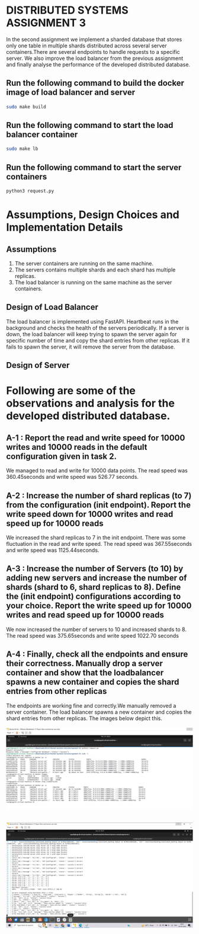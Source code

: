 # DISTRIBUTED SYSTEMS ASSIGNMENT 3
In the second assignment we implement a sharded database that stores only one table in multiple shards distributed across several server containers.There are several endpoints to handle requests to a specific server.
We also improve the load balancer from the previous assignment and finally analyse the performance of the developed distributed database.

## Run the following command to build the docker image of load balancer and server
```bash
sudo make build
```
## Run the following command to start the load balancer container
```bash
sudo make lb
```
## Run the following command to start the server containers
```bash
python3 request.py
```

# Assumptions, Design Choices and Implementation Details
## Assumptions
1. The server containers are running on the same machine.
2. The servers contains multiple shards and each shard has multiple replicas.
3. The load balancer is running on the same machine as the server containers.

## Design of Load Balancer
The load balancer is implemented using FastAPI.
Heartbeat runs in the background and checks the health of the servers periodically. If a server is down, the load balancer will keep trying to spawn the server again for specific number of time and copy the shard entries from other replicas. If it fails to spawn the server, it will remove the server from the database.

## Design of Server



# Following are some of the observations and analysis for the developed distributed database. <br />
## A-1 : Report the read and write speed for 10000 writes and 10000 reads in the default configuration given in task 2. <br />
We managed to read and write for 10000 data points. The read speed was 360.45seconds and write speed was 526.77 seconds.
<br />

## A-2 : Increase the number of shard replicas (to 7) from the configuration (init endpoint). Report the write speed down for 10000 writes and read speed up for 10000 reads
We increased the shard replicas to 7 in the init endpoint. There was some fluctuation in the read and write speed. The read speed was 367.55seconds and write speed was 1125.44seconds.
<br />

## A-3 : Increase the number of Servers (to 10) by adding new servers and increase the number of shards (shard to 6, shard replicas to 8). Define the (init endpoint) configurations according to your choice. Report the write speed up for 10000 writes and read speed up for 10000 reads
We now increased the number of servers to 10 and increased shards to 8. The read speed was 375.65seconds and write speed 1022.70 seconds 

## A-4 : Finally, check all the endpoints and ensure their correctness. Manually drop a server container and show that the loadbalancer spawns a new container and copies the shard entries from other replicas
The endpoints are working fine and correctly.We manually removed a server container. The load balancer spawns a new container and copies the shard entries from other replicas. The images below depict this.
<br />
<br />
![Alt Text](a4_1.jpg "Title")
<br />
<br />

![Alt Text](a4_2.jpg "Title")
<br />

